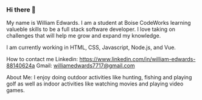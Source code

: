 ### Hi there 👋

My name is William Edwards. I am a student at Boise CodeWorks learning valueble skills to be a full stack software developer. I love taking on challenges that will help me grow and expand my knowledge.

I am currently working in HTML, CSS, Javascript, Node.js, and Vue.

How to contact me
Linkedin: https://www.linkedin.com/in/william-edwards-88140624a Gmail: williamedwards7717@gmail.com

About Me:
I enjoy doing outdoor activities like hunting, fishing and playing golf as well as indoor activities like watching movies and playing video games.

<!--
**uwilledw/uwilledw** is a ✨ _special_ ✨ repository because its `README.md` (this file) appears on your GitHub profile.

Here are some ideas to get you started:

- 🔭 I’m currently working on ...
- 🌱 I’m currently learning ...
- 👯 I’m looking to collaborate on ...
- 🤔 I’m looking for help with ...
- 💬 Ask me about ...
- 📫 How to reach me: ...
- 😄 Pronouns: ...
- ⚡ Fun fact: ...
-->
